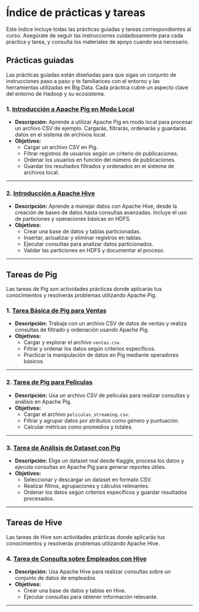 # Índice de prácticas y tareas

Este índice incluye todas las prácticas guiadas y tareas correspondientes al curso. Asegúrate de seguir las instrucciones cuidadosamente para cada práctica y tarea, y consulta los materiales de apoyo cuando sea necesario.

## **Prácticas guiadas**

Las prácticas guiadas están diseñadas para que sigas un conjunto de instrucciones paso a paso y te familiarices con el entorno y las herramientas utilizadas en Big Data. Cada práctica cubre un aspecto clave del entorno de Hadoop y su ecosistema.

### **1. [Introducción a Apache Pig en Modo Local](./pig/1_introduccion_apache_pig_local.md)**  
- **Descripción:** Aprende a utilizar Apache Pig en modo local para procesar un archivo CSV de ejemplo. Cargarás, filtrarás, ordenarás y guardarás datos en el sistema de archivos local.  
- **Objetivos:**
    - Cargar un archivo CSV en Pig.
    - Filtrar registros de usuarios según un criterio de publicaciones.
    - Ordenar los usuarios en función del número de publicaciones.
    - Guardar los resultados filtrados y ordenados en el sistema de archivos local.

---

### **2. [Introducción a Apache Hive](./hive/1_introduccion_apache_hive.md)**  
- **Descripción:** Aprende a manejar datos con Apache Hive, desde la creación de bases de datos hasta consultas avanzadas. Incluye el uso de particiones y operaciones básicas en HDFS.  
- **Objetivos:**
    - Crear una base de datos y tablas particionadas.
    - Insertar, actualizar y eliminar registros en tablas.
    - Ejecutar consultas para analizar datos particionados.
    - Validar las particiones en HDFS y documentar el proceso.

---

## Tareas de Pig

Las tareas de Pig son actividades prácticas donde aplicarás tus conocimientos y resolverás problemas utilizando Apache Pig.

### **1. [Tarea Básica de Pig para Ventas](./pig/2_ventas.md)**  
- **Descripción:** Trabaja con un archivo CSV de datos de ventas y realiza consultas de filtrado y ordenación usando Apache Pig.  
- **Objetivos:**
    - Cargar y explorar el archivo `ventas.csv`.
    - Filtrar y ordenar los datos según criterios específicos.
    - Practicar la manipulación de datos en Pig mediante operadores básicos.

---

### **2. [Tarea de Pig para Películas](./pig/3_peliculas.md)**  
- **Descripción:** Usa un archivo CSV de películas para realizar consultas y análisis en Apache Pig.  
- **Objetivos:**
    - Cargar el archivo `peliculas_streaming.csv`.
    - Filtrar y agrupar datos por atributos como género y puntuación.
    - Calcular métricas como promedios y totales.

---

### **3. [Tarea de Análisis de Dataset con Pig](./pig/4_csv_eleccion.md)**  
- **Descripción:** Elige un dataset real desde Kaggle, procesa los datos y ejecuta consultas en Apache Pig para generar reportes útiles.  
- **Objetivos:**
    - Seleccionar y descargar un dataset en formato CSV.
    - Realizar filtros, agrupaciones y cálculos relevantes.
    - Ordenar los datos según criterios específicos y guardar resultados procesados.

---

## Tareas de Hive

Las tareas de Hive son actividades prácticas donde aplicarás tus conocimientos y resolverás problemas utilizando Apache Hive.

### **4. [Tarea de Consulta sobre Empleados con Hive](./hive/2_empleados.md)**
- **Descripción:** Usa Apache Hive para realizar consultas sobre un conjunto de datos de empleados.
- **Objetivos:**
    - Crear una base de datos y tablas en Hive.
    - Ejecutar consultas para obtener información relevante.

---
